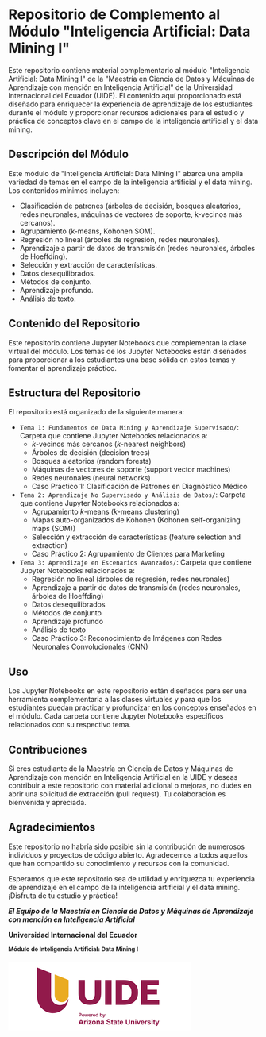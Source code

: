 # Repositorio de Complemento al Módulo "Inteligencia Artificial: Data Mining I"

Este repositorio contiene material complementario al módulo "Inteligencia Artificial: Data Mining I" de la "Maestría en Ciencia de Datos y Máquinas de Aprendizaje con mención en Inteligencia Artificial" de la Universidad Internacional del Ecuador (UIDE). El contenido aquí proporcionado está diseñado para enriquecer la experiencia de aprendizaje de los estudiantes durante el módulo y proporcionar recursos adicionales para el estudio y práctica de conceptos clave en el campo de la inteligencia artificial y el data mining.

## Descripción del Módulo

Este módulo de "Inteligencia Artificial: Data Mining I" abarca una amplia variedad de temas en el campo de la inteligencia artificial y el data mining. Los contenidos mínimos incluyen:

- Clasificación de patrones (árboles de decisión, bosques aleatorios, redes neuronales, máquinas de vectores de soporte, k-vecinos más cercanos).
- Agrupamiento (k-means, Kohonen SOM).
- Regresión no lineal (árboles de regresión, redes neuronales).
- Aprendizaje a partir de datos de transmisión (redes neuronales, árboles de Hoeffding).
- Selección y extracción de características.
- Datos desequilibrados.
- Métodos de conjunto.
- Aprendizaje profundo.
- Análisis de texto.

## Contenido del Repositorio

Este repositorio contiene Jupyter Notebooks que complementan la clase virtual del módulo. Los temas de los Jupyter Notebooks están diseñados para proporcionar a los estudiantes una base sólida en estos temas y fomentar el aprendizaje práctico.

## Estructura del Repositorio

El repositorio está organizado de la siguiente manera:

- `Tema 1: Fundamentos de Data Mining y Aprendizaje Supervisado/`: Carpeta que contiene Jupyter Notebooks relacionados a:
  - *k*-vecinos más cercanos (*k*-nearest neighbors)
  - Árboles de decisión (decision trees)
  - Bosques aleatorios (random forests)
  - Máquinas de vectores de soporte (support vector machines)
  - Redes neuronales (neural networks)
  * Caso Práctico 1: Clasificación de Patrones en Diagnóstico Médico
- `Tema 2: Aprendizaje No Supervisado y Análisis de Datos/`: Carpeta que contiene Jupyter Notebooks relacionados a:
  - Agrupamiento *k*-means (*k*-means clustering)
  - Mapas auto-organizados de Kohonen (Kohonen self-organizing maps (SOM))
  - Selección y extracción de características (feature selection and extraction)
  * Caso Práctico 2: Agrupamiento de Clientes para Marketing
- `Tema 3: Aprendizaje en Escenarios Avanzados/`: Carpeta que contiene Jupyter Notebooks relacionados a:
  - Regresión no lineal (árboles de regresión, redes neuronales)
  - Aprendizaje a partir de datos de transmisión (redes neuronales, árboles de Hoeffding)
  - Datos desequilibrados
  - Métodos de conjunto
  - Aprendizaje profundo
  - Análisis de texto
  * Caso Práctico 3: Reconocimiento de Imágenes con Redes Neuronales Convolucionales (CNN)

## Uso

Los Jupyter Notebooks en este repositorio están diseñados para ser una herramienta complementaria a las clases virtuales y para que los estudiantes puedan practicar y profundizar en los conceptos enseñados en el módulo. Cada carpeta contiene Jupyter Notebooks específicos relacionados con su respectivo tema.

## Contribuciones

Si eres estudiante de la Maestría en Ciencia de Datos y Máquinas de Aprendizaje con mención en Inteligencia Artificial en la UIDE y deseas contribuir a este repositorio con material adicional o mejoras, no dudes en abrir una solicitud de extracción (pull request). Tu colaboración es bienvenida y apreciada.

## Agradecimientos

Este repositorio no habría sido posible sin la contribución de numerosos individuos y proyectos de código abierto. Agradecemos a todos aquellos que han compartido su conocimiento y recursos con la comunidad.


Esperamos que este repositorio sea de utilidad y enriquezca tu experiencia de aprendizaje en el campo de la inteligencia artificial y el data mining. ¡Disfruta de tu estudio y práctica!



***El Equipo de la Maestría en Ciencia de Datos y Máquinas de Aprendizaje con mención en Inteligencia Artificial***

**Universidad Internacional del Ecuador**

<sup>**Módulo de Inteligencia Artificial: Data Mining I**</sup>

![Logo de la Universidad Internacional del Ecuador](UIDElogo.png)
